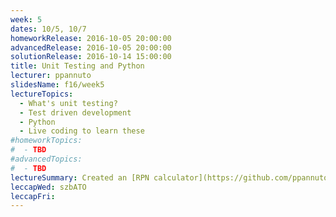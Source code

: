 ```yaml
---
week: 5
dates: 10/5, 10/7
homeworkRelease: 2016-10-05 20:00:00
advancedRelease: 2016-10-05 20:00:00
solutionRelease: 2016-10-14 15:00:00
title: Unit Testing and Python
lecturer: ppannuto
slidesName: f16/week5
lectureTopics:
  - What's unit testing?
  - Test driven development
  - Python
  - Live coding to learn these
#homeworkTopics:
#  - TBD
#advancedTopics:
#  - TBD
lectureSummary: Created an [RPN calculator](https://github.com/ppannuto/c4cs-f16-rpn) in Python.
leccapWed: szbATO
leccapFri:
---
```


